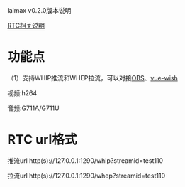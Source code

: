 lalmax v0.2.0版本说明

[RTC相关说明]()

# 功能点
（1）支持WHIP推流和WHEP拉流，可以对接[OBS](https://github.com/obsproject/obs-studio/actions/runs/5227109208?pr=7926)、[vue-wish](https://github.com/zllovesuki/vue-wish)

视频:h264

音频:G711A/G711U

# RTC url格式
推流url
http(s)://127.0.0.1:1290/whip?streamid=test110

拉流url
http(s)://127.0.0.1:1290/whep?streamid=test110
